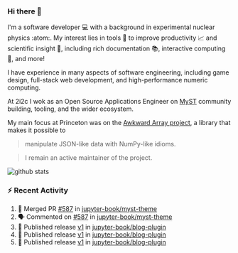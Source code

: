 ### Hi there 👋 

I'm a software developer 💻 with a background in experimental nuclear physics :atom:. My interest lies in tools :wrench: to improve productivity :chart_with_upwards_trend: and scientific insight :telescope:, including rich documentation 📚, interactive computing 🧮, and more! 

I have experience in many aspects of software engineering, including game design, full-stack web development, and high-performance numeric computing. 

At 2i2c I wok as an Open Source Applications Engineer on [MyST](https://github.com/jupyter-book/mystmd) community building, tooling, and the wider ecosystem. 

My main focus at Princeton was on the [Awkward Array project](awkward-array.org/), a library that makes it possible to 
> manipulate JSON-like data with NumPy-like idioms.

> I remain an active maintainer of the project. 

![github stats](https://github-readme-stats.vercel.app/api?username=agoose77&show_icons=true&hide_rank=true&hide_title=true&bg_color=30,e76445,904e95&text_color=efe3ec&icon_color=efe3ec)
<!--
**agoose77/agoose77** is a ✨ _special_ ✨ repository because its `README.md` (this file) appears on your GitHub profile.

Here are some ideas to get you started:

- 🔭 I’m currently working on ...
- 🌱 I’m currently learning ...
- 👯 I’m looking to collaborate on ...
- 🤔 I’m looking for help with ...
- 💬 Ask me about ...
- 📫 How to reach me: ...
- 😄 Pronouns: ...
- ⚡ Fun fact: ...
-->

### :zap: Recent Activity

<!--START_SECTION:activity-->
1. 🎉 Merged PR [#587](https://github.com/jupyter-book/myst-theme/pull/587) in [jupyter-book/myst-theme](https://github.com/jupyter-book/myst-theme)
2. 🗣 Commented on [#587](https://github.com/jupyter-book/myst-theme/pull/587#issuecomment-2898680965) in [jupyter-book/myst-theme](https://github.com/jupyter-book/myst-theme)
3. 🚀 Published release [v1](https://github.com/jupyter-book/blog-plugin/releases/tag/v1) in [jupyter-book/blog-plugin](https://github.com/jupyter-book/blog-plugin)
4. 🚀 Published release [v1](https://github.com/jupyter-book/blog-plugin/releases/tag/v1) in [jupyter-book/blog-plugin](https://github.com/jupyter-book/blog-plugin)
5. 🚀 Published release [v1](https://github.com/jupyter-book/blog-plugin/releases/tag/v1) in [jupyter-book/blog-plugin](https://github.com/jupyter-book/blog-plugin)
<!--END_SECTION:activity-->

